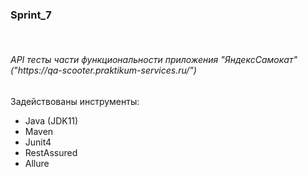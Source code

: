 <h3> Sprint_7 </h3>
<br>
<h6> API тесты части функциональности приложения "ЯндексСамокат"
<br> 
("https://qa-scooter.praktikum-services.ru/")
<br>
</h6>
Задействованы инструменты:
<ul>
<li>Java (JDK11)</li>
<li>Maven</li>
<li>Junit4</li>
<li>RestAssured</li>
<li>Allure</li>

</ul>